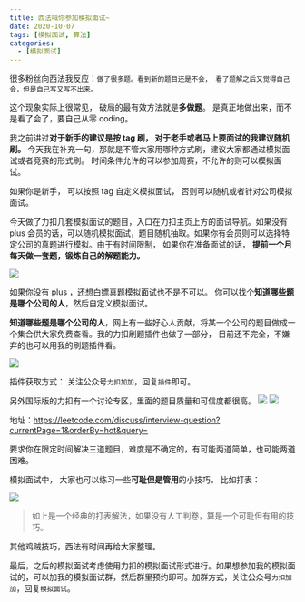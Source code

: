 ```yaml
---
title: 西法喊你参加模拟面试~
date: 2020-10-07
tags: [模拟面试, 算法]
categories:
  - [模拟面试]
---
```


很多粉丝向西法我反应：`做了很多题。看到新的题目还是不会， 看了题解之后又觉得自己会，但是自己写又写不出来。`

这个现象实际上很常见， 破局的最有效方法就是**多做题**。 是真正地做出来，而不是看了会了，要自己从零 coding。

我之前讲过**对于新手的建议是按 tag 刷， 对于老手或者马上要面试的我建议随机刷。** 今天我在补充一句，那就是不管大家用哪种方式刷，建议大家都通过模拟面试或者竞赛的形式刷。 时间条件允许的可以参加周赛，不允许的则可以模拟面试。

<!-- more -->

如果你是新手， 可以按照 tag 自定义模拟面试， 否则可以随机或者针对公司模拟面试。

今天做了力扣几套模拟面试的题目，入口在力扣主页上方的面试导航。如果没有 plus 会员的话，可以随机模拟面试，题目随机抽取。如果你有会员则可以选择特定公司的真题进行模拟。由于有时间限制， 如果你在准备面试的话， **提前一个月每天做一套题，锻炼自己的解题能力。**

![](https://p.ipic.vip/muu9pl.png)

如果你没有 plus ，还想白嫖真题模拟面试也不是不可以。 你可以找个**知道哪些题是哪个公司的人**，然后自定义模拟面试。

**知道哪些题是哪个公司的人**，网上有一些好心人贡献，将某一个公司的题目做成一个集合供大家免费查看。我的力扣刷题插件也做了一部分， 目前还不完全，不嫌弃的也可以用我的刷题插件看。

![](https://p.ipic.vip/yaacgf.png)

插件获取方式： 关注公众号`力扣加加`，回复`插件`即可。

另外国际版的力扣有一个讨论专区，里面的题目质量和可信度都很高。
![](https://p.ipic.vip/nn6uy9.png)
![](https://p.ipic.vip/6x32xf.png)

地址：https://leetcode.com/discuss/interview-question?currentPage=1&orderBy=hot&query=

要求你在限定时间解决三道题目，难度是不确定的，有可能两道简单，也可能两道困难。

模拟面试中， 大家也可以练习一些**可耻但是管用**的小技巧。 比如打表：

![](https://p.ipic.vip/2vyn1o.png)

> 如上是一个经典的打表解法，如果没有人工判卷，算是一个可耻但有用的技巧。

其他鸡贼技巧，西法有时间再给大家整理。

最后，之后的模拟面试考虑使用力扣的模拟面试形式进行。如果想参加我的模拟面试的，可以加我的模拟面试群，然后群里预约即可。加群方式，关注公众号`力扣加加`，回复`模拟面试`。
